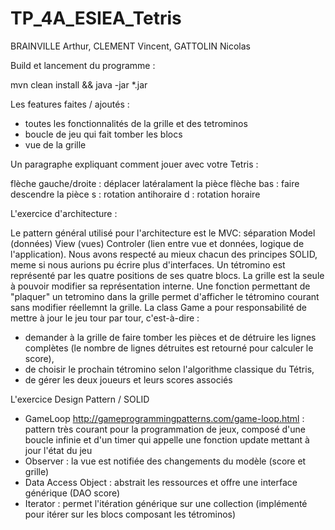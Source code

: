 # TP_4A_ESIEA_Tetris

BRAINVILLE Arthur, CLEMENT Vincent, GATTOLIN Nicolas

Build et lancement du programme :

mvn clean install && java -jar *.jar

Les features faites / ajoutés :

- toutes les fonctionnalités de la grille et des tetrominos
- boucle de jeu qui fait tomber les blocs
- vue de la grille

Un paragraphe expliquant comment jouer avec votre Tetris :

flèche gauche/droite : déplacer latéralament la pièce
flèche bas : faire descendre la pièce
s : rotation antihoraire
d : rotation horaire

L'exercice d'architecture :

Le pattern général utilisé pour l'architecture est le MVC: séparation Model (données) View (vues) Controler (lien entre vue et données, logique de l'application).
Nous avons respecté au mieux chacun des principes SOLID, meme si nous aurions pu écrire plus d'interfaces.
Un tétromino est représenté par les quatre positions de ses quatre blocs.
La grille est la seule à pouvoir modifier sa représentation interne. Une fonction permettant de "plaquer" un tetromino dans la grille permet d'afficher le tétromino courant sans modifier réellemnt la grille.
La class Game a pour responsabilité de mettre à jour le jeu tour par tour, c'est-à-dire :
- demander à la grille de faire tomber les pièces et de détruire les lignes complètes (le nombre de lignes détruites est retourné pour calculer le score),
- de choisir le prochain tétromino selon l'algorithme classique du Tétris,
- de gérer les deux joueurs et leurs scores associés


L'exercice Design Pattern / SOLID

- GameLoop http://gameprogrammingpatterns.com/game-loop.html :
pattern très courant pour la programmation de jeux, composé d'une boucle infinie et d'un timer qui appelle une fonction update mettant à jour l'état du jeu
- Observer : la vue est notifiée des changements du modèle (score et grille)
- Data Access Object : abstrait les ressources et offre une interface générique (DAO score)
- Iterator : permet l'itération générique sur une collection (implémenté pour itérer sur les blocs composant les tétrominos)
